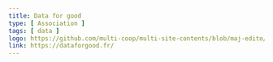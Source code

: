 ```yaml
---
title: Data for good
type: [ Association ]
tags: [ data ]
logo: https://github.com/multi-coop/multi-site-contents/blob/maj-edito/texts/network/images/logo-dfg-new2.png
link: https://dataforgood.fr/
---
```


